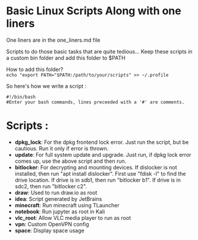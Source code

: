 # Basic Linux Scripts Along with one liners
One liners are in the one_liners.md file

Scripts to do those basic tasks that are quite tedious...
Keep these scripts in a custom bin folder and add this folder to $PATH

How to add this folder?   
```echo "export PATH="$PATH:/path/to/your/scripts" >> ~/.profile```

So here's how we write a script :

    #!/bin/bash
    #Enter your bash commands, lines preceeded with a '#' are comments.

# Scripts : 
* **dpkg_lock**: For the dpkg frontend lock error. Just run the script, but be cautious. Run it only if error is thrown.
* **update**: For full system update and upgrade. Just run, if dpkg lock error comes up, use the above script and then run.
* **bitlocker**: For decrypting and mounting devices. If dislocker is not installed, then run "apt install dislocker". First use "fdisk -l" to find the drive location. If drive is in sdb1, then run "bitlocker b1". If drive is in sdc2, then run "bitlocker c2".
* **draw**: Used to run draw.io as root
* **idea**: Script generated by JetBrains
* **minecraft**: Run minecraft using TLauncher
* **notebook**: Run jupyter as root in Kali
* **vlc_root**: Allow VLC media player to run as root
* **vpn**: Custom OpenVPN config
* **space**: Display space usage
